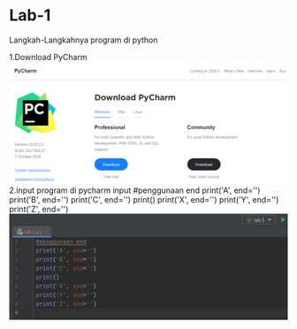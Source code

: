 # Lab-1

Langkah-Langkahnya
program di python

1.Download PyCharm
![screen1](/gambar/screen1.png)
2.input program di pycharm
input
#penggunaan end
print('A', end='')
print('B', end='')
print('C', end='')
print()
print('X', end='')
print('Y', end='')
print('Z', end='')
![screen2](/gambar/screen2.png)